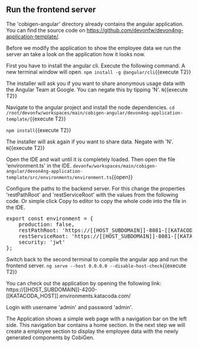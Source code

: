 ## Run the frontend server

The 'cobigen-angular' directory already contains the angular application. You can find the source code on https://github.com/devonfw/devon4ng-application-template/.

Before we modify the application to show the employee data we run the server an take a look on the application how it looks now.

First you have to install the angular cli. Execute the following command. A new terminal window will open.
`npm install -g @angular/cli`{{execute T2}}

The installer will ask you if you want to share anonymous usage data with the Angular Team at Google. You can negate this by tipping 'N'.
`N`{{execute T2}}

Navigate to the angular project and install the node dependencies.
`cd /root/devonfw/workspaces/main/cobigen-angular/devon4ng-application-template/`{{execute T2}}

`npm install`{{execute T2}}

The installer will ask again if you want to share data. Negate with 'N'.
`N`{{execute T2}}

Open the IDE and wait until it is completely loaded. Then open the file 'environment.ts' in the IDE.
`devonfw/workspaces/main/cobigen-angular/devon4ng-application-template/src/environments/environment.ts`{{open}}

Configure the paths to the backend server. For this change the properties 'restPathRoot' and 'restServiceRoot' with the values from the following code. Or simple click Copy to editor to copy the whole code into the file in the IDE.
<pre class="file" data-target="replace" data-filename="devonfw/workspaces/main/cobigen-angular/devon4ng-application-template/src/environments/environment.ts">
export const environment = {
    production: false,
    restPathRoot: 'https://[[HOST_SUBDOMAIN]]-8081-[[KATACODA_HOST]].environments.katacoda.com/',
    restServiceRoot: 'https://[[HOST_SUBDOMAIN]]-8081-[[KATACODA_HOST]].environments.katacoda.com/services/rest/',
    security: 'jwt'
};
</pre>

Switch back to the second terminal to compile the angular app and run the frontend server.
`ng serve --host 0.0.0.0 --disable-host-check`{{execute T2}}

You can check out the application by opening the following link:
https://[[HOST_SUBDOMAIN]]-4200-[[KATACODA_HOST]].environments.katacoda.com/

Login with username 'admin' and password 'admin'.

The Application shows a simple web page with a navigation bar on the left side. This navigation bar contains a home section. In the next step we will create a employee section to display the employee data with the newly generated components by CobiGen.